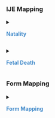 
### IJE Mapping

<style>
 .context-menu {cursor: context-menu; color: #438bca;}
 .context-menu:hover {opacity: 0.5;}
</style>
<details>

<summary>

<strong class='context-menu' > Natality </strong>

</summary>
<table class='grid'>
<thead>
  <tr>
    <th style='text-align: center'><strong>Use Case</strong></th>
    <th><strong>#</strong></th>
    <th><strong>Description</strong></th>
    <th><strong>IJE Name</strong></th>
    <th><strong>Field</strong></th>
    <th><strong>Type</strong></th>
    <th><strong>Value Set/Comments</strong></th>
  </tr>
</thead>
<tbody>
<tr>
  <td style='text-align: center'>Natality</td>
  <td>12</td>
  <td>Facility ID (NPI) - if available</td>
  <td>FNPI</td>
  <td>identifier:NPI, type:BFDR = "birth"</td>
  <td>string</td>
  <td></td>
</tr>
<tr>
  <td style='text-align: center'>Natality</td>
  <td>13</td>
  <td>Facility ID (State-Assigned)</td>
  <td>SFN</td>
  <td>identifier.extension[JFI], type:BFDR = "birth"</td>
  <td>Identifier</td>
  <td></td>
</tr>
<tr>
  <td style='text-align: center'>Natality</td>
  <td>253</td>
  <td>Name of Facility of Birth</td>
  <td>HOSP</td>
  <td>name, type:BFDR = "birth"</td>
  <td>string</td>
  <td></td>
</tr>
<tr>
  <td style='text-align: center'>Natality</td>
  <td>302</td>
  <td>Facility Mother Moved From (if transferred)</td>
  <td>HOSPFROM</td>
  <td>name, type:BFDR = "transfer-from"</td>
  <td>string</td>
  <td></td>
</tr>
<tr>
  <td style='text-align: center'>Natality</td>
  <td>303</td>
  <td>Facility Infant Transferred To (if transferred w/in 24 hours)</td>
  <td>HOSPTO</td>
  <td>name, type:BFDR = "transfer-to"</td>
  <td>string</td>
  <td></td>
</tr>

</tbody>
</table>

</details>
<p></p>

<details>

<summary>

<strong class='context-menu'> Fetal Death </strong>

</summary>
<table class='grid'>
<thead>
  <tr>
    <th style='text-align: center'><strong>Use Case</strong></th>
    <th><strong>#</strong></th>
    <th><strong>Description</strong></th>
    <th><strong>IJE Name</strong></th>
    <th><strong>Field</strong></th>
    <th><strong>Type</strong></th>
    <th><strong>Value Set/Comments</strong></th>
  </tr>
</thead>
<tbody>
<tr>
  <td style='text-align: center'>Fetal Death</td>
  <td>12</td>
  <td>Facility ID (NPI) - If available</td>
  <td>FNPI</td>
  <td>identifier:NPI, type:BFDR = "birth"</td>
  <td>string</td>
  <td></td>
</tr>
<tr>
  <td style='text-align: center'>Fetal Death</td>
  <td>13</td>
  <td>Facility ID (State-Assigned)</td>
  <td>SFN</td>
  <td>identifier.extension[JFI], type:BFDR = "birth"</td>
  <td>Identifier</td>
  <td></td>
</tr>
<tr>
  <td style='text-align: center'>Fetal Death</td>
  <td>224</td>
  <td>Name of Delivery Facility</td>
  <td>HOSP_D</td>
  <td>name</td>
  <td>string</td>
  <td></td>
</tr>
<tr>
  <td style='text-align: center'>Fetal Death</td>
  <td>225</td>
  <td>Place of Delivery Street number</td>
  <td>STNUM_D</td>
  <td>address.extension[stnum]</td>
  <td>string</td>
  <td></td>
</tr>
<tr>
  <td style='text-align: center'>Fetal Death</td>
  <td>226</td>
  <td>Place of Delivery Pre Directional</td>
  <td>PREDIR_D</td>
  <td>address.extension[predir]</td>
  <td>string</td>
  <td></td>
</tr>
<tr>
  <td style='text-align: center'>Fetal Death</td>
  <td>227</td>
  <td>Place of Delivery Street name</td>
  <td>STNAME_D</td>
  <td>address.extension[stname]</td>
  <td>string</td>
  <td></td>
</tr>
<tr>
  <td style='text-align: center'>Fetal Death</td>
  <td>228</td>
  <td>Place of Delivery Street designator</td>
  <td>STDESIG_D</td>
  <td>address.extension[stdesig]</td>
  <td>string</td>
  <td></td>
</tr>
<tr>
  <td style='text-align: center'>Fetal Death</td>
  <td>229</td>
  <td>Place of Delivery Post Directional</td>
  <td>POSTDIR_D</td>
  <td>address.extension[postdir]</td>
  <td>string</td>
  <td></td>
</tr>
<tr>
  <td style='text-align: center'>Fetal Death</td>
  <td>230</td>
  <td>Place of Delivery Unit or Apartment Number</td>
  <td>APTNUMB_D</td>
  <td>address.extension[unitnum]</td>
  <td>string</td>
  <td></td>
</tr>
<tr>
  <td style='text-align: center'>Fetal Death</td>
  <td>231</td>
  <td>Place of Delivery Street Address</td>
  <td>ADDRESS_D</td>
  <td>address.line</td>
  <td>string</td>
  <td></td>
</tr>
<tr>
  <td style='text-align: center'>Fetal Death</td>
  <td>232</td>
  <td>Place of Delivery Zip code and Zip+4</td>
  <td>ZIPCODE_D</td>
  <td>address.postalCode</td>
  <td>string</td>
  <td></td>
</tr>
<tr>
  <td style='text-align: center'>Fetal Death</td>
  <td>233</td>
  <td>Place of Delivery County (literal)</td>
  <td>CNTY_D</td>
  <td>address.district</td>
  <td>string</td>
  <td></td>
</tr>
<tr>
  <td style='text-align: center'>Fetal Death</td>
  <td>234</td>
  <td>Place of Delivery City/Town/Place (literal) </td>
  <td>CITY_D</td>
  <td>address.city</td>
  <td>string</td>
  <td></td>
</tr>
<tr>
  <td style='text-align: center'>Fetal Death</td>
  <td>235</td>
  <td>State, U.S. Territory or Canadian Province of Place of Delivery - literal</td>
  <td>STATE_D</td>
  <td>address.state (expanded from 2 letter code)</td>
  <td>string</td>
  <td>See <a href='{{site.data.fhir.ver.hl7fhirusvrcommonlibrary}}/usage.html#state-literals'>StateLiterals</a></td>
</tr>
<tr>
  <td style='text-align: center'>Fetal Death</td>
  <td>236</td>
  <td>Place of Delivery Country (literal)</td>
  <td>COUNTRY_D</td>
  <td>address.country (expanded from 2 letter code)</td>
  <td>string</td>
  <td>See <a href='{{site.data.fhir.ver.hl7fhirusvrcommonlibrary}}/usage.html#country-literals'>CountryLiterals</a></td>
</tr>
<tr>
  <td style='text-align: center'>Fetal Death</td>
  <td>339</td>
  <td>Facility Mother Moved From (if transferred)</td>
  <td>HOSPFROM</td>
  <td>name, type:BFDR = "transfer-from"</td>
  <td>string</td>
  <td></td>
</tr>

</tbody>
</table>

</details>
<p></p>

### Form Mapping
<details>

<summary>

<strong class='context-menu' >Form Mapping</strong>

</summary>
<table class='grid'>
<thead>
  <tr>
    <th style='text-align: center'><strong>Item #</strong></th>
    <th><strong>Form Field</strong></th>
    <th><strong>FHIR Profile Field</strong></th>
    <th><strong>Reference</strong></th>
  </tr>
</thead>
<tbody>
<tr>
  <td style='text-align: center'>5</td>
  <td>Facility Name / Address</td>
  <td>name/address</td>
  <td><a href='https://www.cdc.gov/nchs/data/dvs/birth11-03final-ACC.pdf'> Certificate of Live Birth</a></td>
</tr>
<tr>
  <td style='text-align: center'>17</td>
  <td>Facility Id.</td>
  <td>identifier:NPI</td>
  <td><a href='https://www.cdc.gov/nchs/data/dvs/birth11-03final-ACC.pdf'> Certificate of Live Birth</a></td>
</tr>
<tr>
  <td style='text-align: center'>28.1</td>
  <td>Name of facility mother transferred from:</td>
  <td>name</td>
  <td><a href='https://www.cdc.gov/nchs/data/dvs/birth11-03final-ACC.pdf'> Certificate of Live Birth</a></td>
</tr>
<tr>
  <td style='text-align: center'>56.1</td>
  <td>name of facility infant transferred to:</td>
  <td>name</td>
  <td><a href='https://www.cdc.gov/nchs/data/dvs/birth11-03final-ACC.pdf'> Certificate of Live Birth</a></td>
</tr>
<tr>
  <td style='text-align: center'>1</td>
  <td>Facility name / address</td>
  <td>name/address</td>
  <td><a href='https://www.cdc.gov/nchs/data/dvs/facility-worksheet-2016-508.pdf'> Facility Worksheet for the Live Birth Certificate</a></td>
</tr>
<tr>
  <td style='text-align: center'>2</td>
  <td>Facility I.D.</td>
  <td>identifier</td>
  <td><a href='https://www.cdc.gov/nchs/data/dvs/facility-worksheet-2016-508.pdf'> Facility Worksheet for the Live Birth Certificate</a></td>
</tr>
<tr>
  <td style='text-align: center'>23.1</td>
  <td>Name of facility mother transferred from:</td>
  <td>name</td>
  <td><a href='https://www.cdc.gov/nchs/data/dvs/facility-worksheet-2016-508.pdf'> Facility Worksheet for the Live Birth Certificate</a></td>
</tr>
<tr>
  <td style='text-align: center'>38.1</td>
  <td>name of facility infant transferred to:</td>
  <td>name</td>
  <td><a href='https://www.cdc.gov/nchs/data/dvs/multiple-births-worksheet-2016.pdf'> Attachment to the Facility Worksheet for the Live Birth Certificate for Multiple Births</a></td>
</tr>
<tr>
  <td style='text-align: center'>8</td>
  <td>Facility Name / address</td>
  <td>name/address</td>
  <td><a href='https://www.cdc.gov/nchs/data/dvs/FDEATH11-03finalACC.pdf'> Report of Fetal Death</a></td>
</tr>
<tr>
  <td style='text-align: center'>9</td>
  <td>Facility Id</td>
  <td>identifier:NPI</td>
  <td><a href='https://www.cdc.gov/nchs/data/dvs/FDEATH11-03finalACC.pdf'> Report of Fetal Death</a></td>
</tr>
<tr>
  <td style='text-align: center'>1</td>
  <td>Facility name</td>
  <td>name</td>
  <td><a href='https://www.cdc.gov/nchs/data/dvs/fetal-death-facility-worksheet-2019-508.pdf'> Facility Worksheet for the Report of Fetal Death</a></td>
</tr>
<tr>
  <td style='text-align: center'>1</td>
  <td>Facility address</td>
  <td>address</td>
  <td><a href='https://www.cdc.gov/nchs/data/dvs/fetal-death-facility-worksheet-2019-508.pdf'> Facility Worksheet for the Report of Fetal Death</a></td>
</tr>
<tr>
  <td style='text-align: center'>2</td>
  <td>Facility I.D. (National Provider Identifier)</td>
  <td>identifier:NPI</td>
  <td><a href='https://www.cdc.gov/nchs/data/dvs/fetal-death-facility-worksheet-2019-508.pdf'> Facility Worksheet for the Report of Fetal Death</a></td>
</tr>
</tbody>
</table>

</details>
<p></p>
